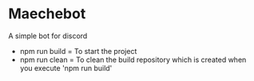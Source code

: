# Maechebot
A simple bot for discord

+ npm run build = To start the project
+ npm run clean = To clean the build repository which is created when you execute 'npm run build'
